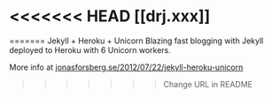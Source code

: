 <<<<<<< HEAD
[[drj.xxx]]
=======
=======
Jekyll + Heroku + Unicorn
Blazing fast blogging with Jekyll deployed to Heroku with 6 Unicorn workers.

More info at [jonasforsberg.se/2012/07/22/jekyll-heroku-unicorn](http://jonasforsberg.se/2012/07/22/jekyll-heroku-unicorn/)
>>>>>>> Change URL in README
